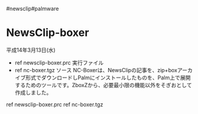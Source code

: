 #newsclip#palmware
# NewsClip-boxer
平成14年3月13日(水)
* ref newsclip-boxer.prc 実行ファイル
* ref nc-boxer.tgz ソース
NC-Boxerは、NewsClipの記事を、zip+boxアーカイブ形式でダウンロードしPalmにインストールしたものを、Palm上で展開するためのツールです。ZboxZから、必要最小限の機能以外をそぎおとして作成しました。

ref newsclip-boxer.prc
ref nc-boxer.tgz



